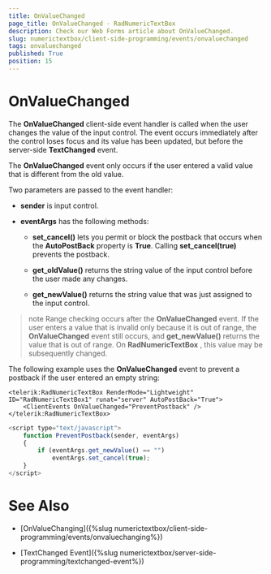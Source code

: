 ```yaml
---
title: OnValueChanged
page_title: OnValueChanged - RadNumericTextBox
description: Check our Web Forms article about OnValueChanged.
slug: numerictextbox/client-side-programming/events/onvaluechanged
tags: onvaluechanged
published: True
position: 15
---
```


# OnValueChanged



The **OnValueChanged** client-side event handler is called when the user changes the value of the input control. The event occurs immediately after the control loses focus and its value has been updated, but before the server-side **TextChanged** event.

The **OnValueChanged** event only occurs if the user entered a valid value that is different from the old value.


Two parameters are passed to the event handler:

* **sender** is input control.

* **eventArgs** has the following methods:

	* **set_cancel()** lets you permit or block the postback that occurs when the **AutoPostBack** property is **True**. Calling **set_cancel(true)** prevents the postback.

	* **get_oldValue()** returns the string value of the input control before the user made any changes.

	* **get_newValue()** returns the string value that was just assigned to the input control.

>note Range checking occurs after the **OnValueChanged** event. If the user enters a value that is invalid only because it is out of range, the **OnValueChanged** event still occurs, and **get_newValue()** returns the value that is out of range. On **RadNumericTextBox** , this value may be subsequently changed.
>

The following example uses the **OnValueChanged** event to prevent a postback if the user entered an empty string:

````ASPNET
<telerik:RadNumericTextBox RenderMode="Lightweight" ID="RadNumericTextBox1" runat="server" AutoPostBack="True">
	<ClientEvents OnValueChanged="PreventPostback" />
</telerik:RadNumericTextBox>
````



````JavaScript
<script type="text/javascript">
	function PreventPostback(sender, eventArgs)
	{
		if (eventArgs.get_newValue() == "")
			eventArgs.set_cancel(true);
	}
</script>
````



# See Also

 * [OnValueChanging]({%slug numerictextbox/client-side-programming/events/onvaluechanging%})

 * [TextChanged Event]({%slug numerictextbox/server-side-programming/textchanged-event%})
